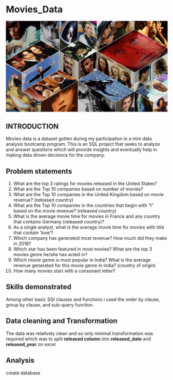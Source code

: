 # Movies_Data
![](Movies_Variety.jpg)

## INTRODUCTION 
Movies data is a dataset gotten during my participation in a mini data analysis bootcamp program. This is an SQL project that seeks to analyze and answer questions which will provide insights and eventually help in making data driven decisions for the company.

## Problem statements
1. What are the top 3 ratings for movies released in the United States?
2. What are the Top 10 companies based on number of movies? 
3. What are the Top 10 companies in the United Kingdom based on movie revenue? (released country) 
4. What are the Top 10 companies in the countries that begin with “I” based on the movie revenue? (released country) 
5. What is the average movie time for movies in France and any country that contains Germany (released country)? 
6. As a single analyst, what is the average movie time for movies with title that contain ‘love’? 
7. Which company has generated most revenue? How much did they make in 2018? 
8. Which star has been featured in most movies? What are the top 3 movies genre he/she has acted in? 
9. Which movie genre is most popular in India? What is the average revenue generated for this movie genre in India? (country of origin) 
10. How many movies start with a consonant letter? 

## Skills demonstrated
Among other basic SQl clauses and functions i used the order by  clause, group by clause, and sub-query function.

## Data cleaning and Transformation 
The data was relatively clean and so only minimal transformation was required which was to split **released column** into **released_date** and **released_year** on excel

## Analysis
create database





